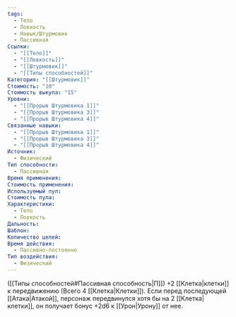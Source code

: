 ```yaml
---
tags:
  - Тело
  - Ловкость
  - Навык/Штурмовик
  - Пассивная
Ссылки:
  - "[[Тело]]"
  - "[[Ловкость]]"
  - "[[Штурмовик]]"
  - "[[Типы способностей]]"
Категория: "[[Штурмовик]]"
Стоимость: "10"
Стоимость выкупа: "15"
Уровни:
  - "[[Прорыв Штурмовика 1]]"
  - "[[Прорыв Штурмовика 3]]"
  - "[[Прорыв Штурмовика 4]]"
Связанные навыки:
  - "[[Прорыв Штурмовика 1]]"
  - "[[Прорыв Штурмовика 3]]"
  - "[[Прорыв Штурмовика 4]]"
Источник:
  - Физический
Тип способности:
  - Пассивная
Время применения: 
Стоимость применения: 
Используемый пул: 
Стоимость пула: 
Характеристики:
  - Тело
  - Ловкость
Дальность: 
Шаблон: 
Количество целей: 
Время действия:
  - Пассивно-постоянно
Тип воздействия:
  - Физический
---
```

([[Типы способностей#Пассивная способность|П]]) +2 [[Клетка|клетки]] к передвижению (Всего 4 [[Клетка|Клетки]]). Если перед последующей [[Атака|Атакой]], персонаж передвинулся хотя бы на 2 [[Клетка|клетки]], он получает бонус +2d6 к [[Урон|Урону]] от нее. 

